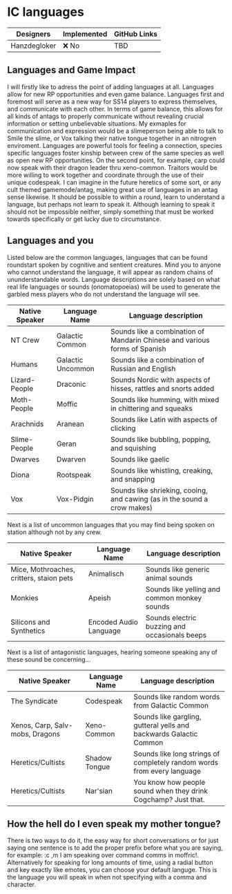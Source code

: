 # IC languages

| Designers | Implemented | GitHub Links |
|---|---|---|
| Hanzdegloker | :x: No | TBD |

## Languages and Game Impact

I will firstly like to adress the point of adding languages at all. Languages allow for new RP opportunities and even game balance. Languages first and foremost will serve as a new way for SS14 players to express themselves, and communicate with each other. In terms of game balance, this allows for all kinds of antags to properly communicate without revealing crucial information or setting unbelievable situations. My exmaples for communication and expression would be a slimeperson being able to talk to Smile the slime, or Vox talking their native tongue together in an nitrogren enviroment. Languages are powerful tools for feeling a connection, species specific languages foster kinship between crew of the same species as well as open new RP opportunities. On the second point, for example, carp could now speak with their dragon leader thru xeno-common. Traitors would be more willing to work together and coordinate through the use of their unique codespeak. I can imagine in the future heretics of some sort, or any cult themed gamemode/antag, making great use of languages in an antag sense likewise. It should be possible to within a round, learn to understand a language, but perhaps not learn to speak it. Although learning to speak it should not be impossible neither, simply something that must be worked towards specifically or get lucky due to circumstance. 

## Languages and you

Listed below are the common languages, languages that can be found roundstart spoken by cognitive and sentient creatures.
Mind you to anyone who cannot understand the language, it will appear as random chains of ununderstandable words. Language descriptions are solely based on what real life languages or sounds (onomatopoeias) will be used to generate the garbled mess players who do not understand the language will see.

| Native Speaker | Language Name | Language description |
|---|---|---|
| NT Crew | Galactic Common | Sounds like a combination of Mandarin Chinese and various forms of Spanish |
| Humans | Galactic Uncommon | Sounds like a combination of Russian and English |
| Lizard-People | Draconic | Sounds Nordic with aspects of hisses, rattles and snorts added |
| Moth-People | Moffic | Sounds like humming, with mixed in chittering and squeaks |
| Arachnids | Aranean | Sounds like Latin with aspects of clicking |
| Slime-People | Geran | Sounds like bubbling, popping, and squishing |
| Dwarves | Dwarven | Sounds like gaelic |
| Diona | Rootspeak | Sounds like whistling, creaking, and snapping |
| Vox | Vox-Pidgin | Sounds like shrieking, cooing, and cawing (as in the sound a crow makes) |

Next is a list of uncommon languages that you may find being spoken on station although not by any crew.

| Native Speaker | Language Name | Language description |
|---|---|---|
| Mice, Mothroaches, critters, staion pets | Animalisch | Sounds like generic animal sounds |
| Monkies | Apeish | Sounds like yelling and common monkey sounds |
| Silicons and Synthetics | Encoded Audio Language | Sounds electric buzzing and occasionals beeps |

Next is a list of antagonistic languages, hearing someone speaking any of these sound be concerning...

| Native Speaker | Language Name | Language description |
|---|---|---|
| The Syndicate | Codespeak | Sounds like random words from Galactic Common |
| Xenos, Carp, Salv-mobs, Dragons | Xeno-Common | Sounds like gargling, gutteral yells and backwards Galactic Common |
| Heretics/Cultists | Shadow Tongue | Sounds like long strings of completely random words from every language |
| Heretics/Cultists | Nar'sian | You know how people sound when they drink Cogchamp? Just that. |


## How the hell do I even speak my mother tongue?

There is two ways to do it, the easy way for short conversations or for just saying one sentence is to add the proper prefix before what you are saying, for example: :c ,m I am speaking over command comms in moffric!. Alternatively for speaking for long amounts of time, using a radial button and key exactly like emotes, you can choose your default languge. This is the language you will speak in when not specifying with a comma and character. 
